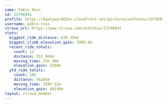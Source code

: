 ```yaml
---
name: Pablo Ross
id: 23796941
profile: https://dgalywyr863hv.cloudfront.net/pictures/athletes/23796941/14615399/1/large.jpg
username: pablo-ross
strava_url: https://www.strava.com/athletes/23796941
stats:
  biggest_ride_distance: 620.25km
  biggest_climb_elevation_gain: 1960.6m
  recent_ride_totals:
    count: 12
    distance: 553.96km
    moving_time: 25h 38m
    elevation_gain: 3289m
  ytd_ride_totals:
    count: 105
    distance: 5626km
    moving_time: 258h 52m
    elevation_gain: 40149m
layout: strava_member
--- 
```

